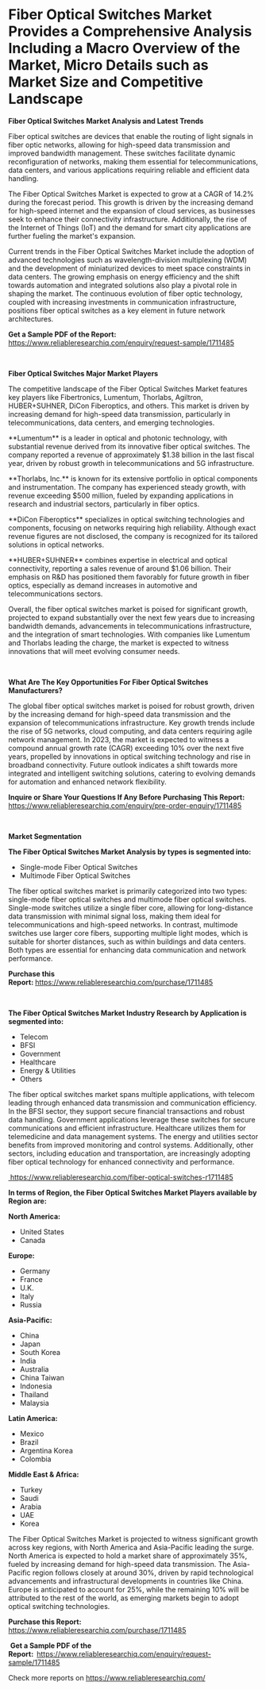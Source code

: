 <p><h1>Fiber Optical Switches Market Provides a Comprehensive Analysis Including a Macro Overview of the Market, Micro Details such as Market Size and Competitive Landscape</h1></p><p><strong>Fiber Optical Switches Market Analysis and Latest Trends</strong></p>
<p><p>Fiber optical switches are devices that enable the routing of light signals in fiber optic networks, allowing for high-speed data transmission and improved bandwidth management. These switches facilitate dynamic reconfiguration of networks, making them essential for telecommunications, data centers, and various applications requiring reliable and efficient data handling.</p><p>The Fiber Optical Switches Market is expected to grow at a CAGR of 14.2% during the forecast period. This growth is driven by the increasing demand for high-speed internet and the expansion of cloud services, as businesses seek to enhance their connectivity infrastructure. Additionally, the rise of the Internet of Things (IoT) and the demand for smart city applications are further fueling the market's expansion.</p><p>Current trends in the Fiber Optical Switches Market include the adoption of advanced technologies such as wavelength-division multiplexing (WDM) and the development of miniaturized devices to meet space constraints in data centers. The growing emphasis on energy efficiency and the shift towards automation and integrated solutions also play a pivotal role in shaping the market. The continuous evolution of fiber optic technology, coupled with increasing investments in communication infrastructure, positions fiber optical switches as a key element in future network architectures.</p></p>
<p><strong>Get a Sample PDF of the Report:&nbsp;</strong> <a href="https://www.reliableresearchiq.com/enquiry/request-sample/1711485?utm_campaign=2760&utm_medium=2&utm_source=Github&utm_content=ia&utm_term=27032025&utm_id=fiber-optical-switches">https://www.reliableresearchiq.com/enquiry/request-sample/1711485</a></p>
<p>&nbsp;</p>
<p><strong>Fiber Optical Switches Major Market Players</strong></p>
<p><p>The competitive landscape of the Fiber Optical Switches Market features key players like Fibertronics, Lumentum, Thorlabs, Agiltron, HUBER+SUHNER, DiCon Fiberoptics, and others. This market is driven by increasing demand for high-speed data transmission, particularly in telecommunications, data centers, and emerging technologies.</p><p>**Lumentum** is a leader in optical and photonic technology, with substantial revenue derived from its innovative fiber optical switches. The company reported a revenue of approximately $1.38 billion in the last fiscal year, driven by robust growth in telecommunications and 5G infrastructure.</p><p>**Thorlabs, Inc.** is known for its extensive portfolio in optical components and instrumentation. The company has experienced steady growth, with revenue exceeding $500 million, fueled by expanding applications in research and industrial sectors, particularly in fiber optics.</p><p>**DiCon Fiberoptics** specializes in optical switching technologies and components, focusing on networks requiring high reliability. Although exact revenue figures are not disclosed, the company is recognized for its tailored solutions in optical networks.</p><p>**HUBER+SUHNER** combines expertise in electrical and optical connectivity, reporting a sales revenue of around $1.06 billion. Their emphasis on R&D has positioned them favorably for future growth in fiber optics, especially as demand increases in automotive and telecommunications sectors.</p><p>Overall, the fiber optical switches market is poised for significant growth, projected to expand substantially over the next few years due to increasing bandwidth demands, advancements in telecommunications infrastructure, and the integration of smart technologies. With companies like Lumentum and Thorlabs leading the charge, the market is expected to witness innovations that will meet evolving consumer needs.</p></p>
<p>&nbsp;</p>
<p><strong>What Are The Key Opportunities For Fiber Optical Switches Manufacturers?</strong></p>
<p><p>The global fiber optical switches market is poised for robust growth, driven by the increasing demand for high-speed data transmission and the expansion of telecommunications infrastructure. Key growth trends include the rise of 5G networks, cloud computing, and data centers requiring agile network management. In 2023, the market is expected to witness a compound annual growth rate (CAGR) exceeding 10% over the next five years, propelled by innovations in optical switching technology and rise in broadband connectivity. Future outlook indicates a shift towards more integrated and intelligent switching solutions, catering to evolving demands for automation and enhanced network flexibility.</p></p>
<p><strong>Inquire or Share Your Questions If Any Before Purchasing This Report:</strong> <a href="https://www.reliableresearchiq.com/enquiry/pre-order-enquiry/1711485?utm_campaign=2760&utm_medium=2&utm_source=Github&utm_content=ia&utm_term=27032025&utm_id=fiber-optical-switches">https://www.reliableresearchiq.com/enquiry/pre-order-enquiry/1711485</a></p>
<p>&nbsp;</p>
<p><strong>Market Segmentation</strong></p>
<p><strong>The Fiber Optical Switches Market Analysis by types is segmented into:</strong></p>
<p><ul><li>Single-mode Fiber Optical Switches</li><li>Multimode Fiber Optical Switches</li></ul></p>
<p><p>The fiber optical switches market is primarily categorized into two types: single-mode fiber optical switches and multimode fiber optical switches. Single-mode switches utilize a single fiber core, allowing for long-distance data transmission with minimal signal loss, making them ideal for telecommunications and high-speed networks. In contrast, multimode switches use larger core fibers, supporting multiple light modes, which is suitable for shorter distances, such as within buildings and data centers. Both types are essential for enhancing data communication and network performance.</p></p>
<p><strong>Purchase this Report:&nbsp;</strong><a href="https://www.reliableresearchiq.com/purchase/1711485?utm_campaign=2760&utm_medium=2&utm_source=Github&utm_content=ia&utm_term=27032025&utm_id=fiber-optical-switches">https://www.reliableresearchiq.com/purchase/1711485</a></p>
<p>&nbsp;</p>
<p><strong>The Fiber Optical Switches Market Industry Research by Application is segmented into:</strong></p>
<p><ul><li>Telecom</li><li>BFSI</li><li>Government</li><li>Healthcare</li><li>Energy & Utilities</li><li>Others</li></ul></p>
<p><p>The fiber optical switches market spans multiple applications, with telecom leading through enhanced data transmission and communication efficiency. In the BFSI sector, they support secure financial transactions and robust data handling. Government applications leverage these switches for secure communications and efficient infrastructure. Healthcare utilizes them for telemedicine and data management systems. The energy and utilities sector benefits from improved monitoring and control systems. Additionally, other sectors, including education and transportation, are increasingly adopting fiber optical technology for enhanced connectivity and performance.</p></p>
<p><a href="https://www.reliableresearchiq.com/fiber-optical-switches-r1711485?utm_campaign=2760&utm_medium=2&utm_source=Github&utm_content=ia&utm_term=27032025&utm_id=fiber-optical-switches">&nbsp;https://www.reliableresearchiq.com/fiber-optical-switches-r1711485</a></p>
<p><strong>In terms of Region, the Fiber Optical Switches Market Players available by Region are:</strong></p>
<p>
    <p> <strong> North America: </strong>
        <ul>
            <li>United States</li>
            <li>Canada</li>
        </ul>
        </p> 
    <p> <strong> Europe: </strong>
        <ul>
            <li>Germany</li>
            <li>France</li>
            <li>U.K.</li>
            <li>Italy</li>
            <li>Russia</li>
        </ul>
        </p> 
    <p> <strong> Asia-Pacific: </strong>
        <ul>
            <li>China</li>
            <li>Japan</li>
            <li>South Korea</li>
            <li>India</li>
            <li>Australia</li>
            <li>China Taiwan</li>
            <li>Indonesia</li>
            <li>Thailand</li>
            <li>Malaysia</li>
        </ul>
        </p> 
    <p> <strong> Latin America: </strong>
        <ul>
            <li>Mexico</li>
            <li>Brazil</li>
            <li>Argentina Korea</li>
            <li>Colombia</li>
        </ul>
        </p> 
    <p> <strong> Middle East & Africa: </strong>
        <ul>
            <li>Turkey</li>
            <li>Saudi</li>
            <li>Arabia</li>
            <li>UAE</li>
            <li>Korea</li>
        </ul>
    </p>
    </p>
<p><p>The Fiber Optical Switches Market is projected to witness significant growth across key regions, with North America and Asia-Pacific leading the surge. North America is expected to hold a market share of approximately 35%, fueled by increasing demand for high-speed data transmission. The Asia-Pacific region follows closely at around 30%, driven by rapid technological advancements and infrastructural developments in countries like China. Europe is anticipated to account for 25%, while the remaining 10% will be attributed to the rest of the world, as emerging markets begin to adopt optical switching technologies.</p></p>
<p><strong>Purchase this Report: </strong><a href="https://www.reliableresearchiq.com/purchase/1711485?utm_campaign=2760&utm_medium=2&utm_source=Github&utm_content=ia&utm_term=27032025&utm_id=fiber-optical-switches">https://www.reliableresearchiq.com/purchase/1711485</a></p>
<p>&nbsp;<strong>Get a Sample PDF of the Report:&nbsp;&nbsp;</strong><a href="https://www.reliableresearchiq.com/enquiry/request-sample/1711485?utm_campaign=2760&utm_medium=2&utm_source=Github&utm_content=ia&utm_term=27032025&utm_id=fiber-optical-switches">https://www.reliableresearchiq.com/enquiry/request-sample/1711485</a></p>
<p><strong></strong></p>
<p>Check more reports on <a href="https://www.reliableresearchiq.com/?utm_campaign=2760&utm_medium=2&utm_source=Github&utm_content=ia&utm_term=27032025&utm_id=fiber-optical-switches">https://www.reliableresearchiq.com/</a></p>